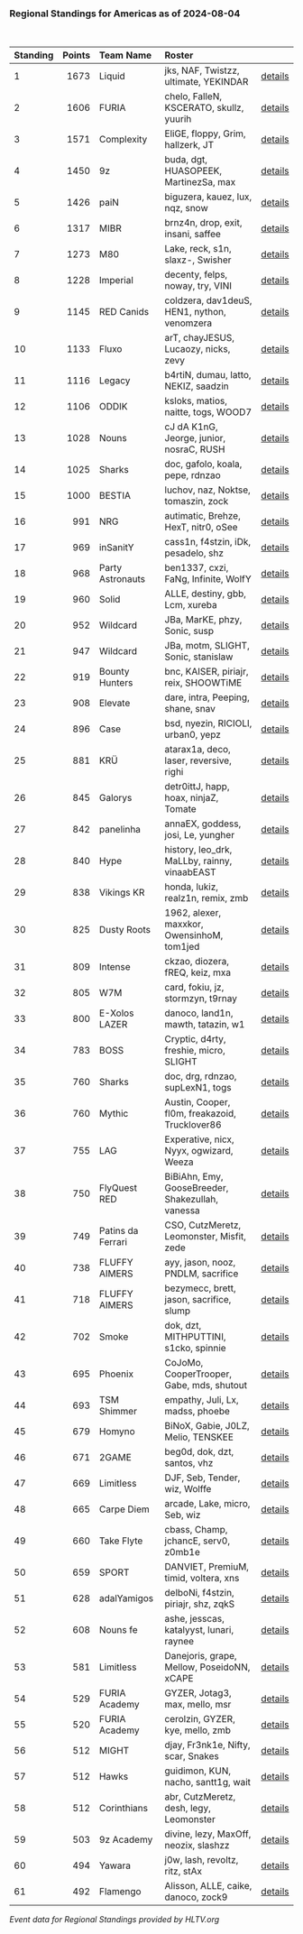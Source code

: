 ### Regional Standings for Americas as of 2024-08-04<br />
<br />

| Standing | Points | Team Name         | Roster                                           |                                                                                        |
| :- | -: | :- | :- | :- |
| 1        |   1673 | Liquid            | jks, NAF, Twistzz, ultimate, YEKINDAR            | [details](details/0009--liquid--jks-naf-twistzz-ultimate-yekindar.md)                  |
| 2        |   1606 | FURIA             | chelo, FalleN, KSCERATO, skullz, yuurih          | [details](details/0012--furia--chelo-fallen-kscerato-skullz-yuurih.md)                 |
| 3        |   1571 | Complexity        | EliGE, floppy, Grim, hallzerk, JT                | [details](details/0014--complexity--elige-floppy-grim-hallzerk-jt.md)                  |
| 4        |   1450 | 9z                | buda, dgt, HUASOPEEK, MartinezSa, max            | [details](details/0016--9z--buda-dgt-huasopeek-martinezsa-max.md)                      |
| 5        |   1426 | paiN              | biguzera, kauez, lux, nqz, snow                  | [details](details/0018--pain--biguzera-kauez-lux-nqz-snow.md)                          |
| 6        |   1317 | MIBR              | brnz4n, drop, exit, insani, saffee               | [details](details/0024--mibr--brnz4n-drop-exit-insani-saffee.md)                       |
| 7        |   1273 | M80               | Lake, reck, s1n, slaxz-, Swisher                 | [details](details/0028--m80--lake-reck-s1n-slaxz--swisher.md)                          |
| 8        |   1228 | Imperial          | decenty, felps, noway, try, VINI                 | [details](details/0030--imperial--decenty-felps-noway-try-vini.md)                     |
| 9        |   1145 | RED Canids        | coldzera, dav1deuS, HEN1, nython, venomzera      | [details](details/0039--red_canids--coldzera-dav1deus-hen1-nython-venomzera.md)        |
| 10       |   1133 | Fluxo             | arT, chayJESUS, Lucaozy, nicks, zevy             | [details](details/0040--fluxo--art-chayjesus-lucaozy-nicks-zevy.md)                    |
| 11       |   1116 | Legacy            | b4rtiN, dumau, latto, NEKIZ, saadzin             | [details](details/0041--legacy--b4rtin-dumau-latto-nekiz-saadzin.md)                   |
| 12       |   1106 | ODDIK             | ksloks, matios, naitte, togs, WOOD7              | [details](details/0042--oddik--ksloks-matios-naitte-togs-wood7.md)                     |
| 13       |   1028 | Nouns             | cJ dA K1nG, Jeorge, junior, nosraC, RUSH         | [details](details/0054--nouns--cj_da_k1ng-jeorge-junior-nosrac-rush.md)                |
| 14       |   1025 | Sharks            | doc, gafolo, koala, pepe, rdnzao                 | [details](details/0055--sharks--doc-gafolo-koala-pepe-rdnzao.md)                       |
| 15       |   1000 | BESTIA            | luchov, naz, Noktse, tomaszin, zock              | [details](details/0060--bestia--luchov-naz-noktse-tomaszin-zock.md)                    |
| 16       |    991 | NRG               | autimatic, Brehze, HexT, nitr0, oSee             | [details](details/0061--nrg--autimatic-brehze-hext-nitr0-osee.md)                      |
| 17       |    969 | inSanitY          | cass1n, f4stzin, iDk, pesadelo, shz              | [details](details/0064--insanity--cass1n-f4stzin-idk-pesadelo-shz.md)                  |
| 18       |    968 | Party Astronauts  | ben1337, cxzi, FaNg, Infinite, WolfY             | [details](details/0065--party_astronauts--ben1337-cxzi-fang-infinite-wolfy.md)         |
| 19       |    960 | Solid             | ALLE, destiny, gbb, Lcm, xureba                  | [details](details/0068--solid--alle-destiny-gbb-lcm-xureba.md)                         |
| 20       |    952 | Wildcard          | JBa, MarKE, phzy, Sonic, susp                    | [details](details/0072--wildcard--jba-marke-phzy-sonic-susp.md)                        |
| 21       |    947 | Wildcard          | JBa, motm, SLIGHT, Sonic, stanislaw              | [details](details/0073--wildcard--jba-motm-slight-sonic-stanislaw.md)                  |
| 22       |    919 | Bounty Hunters    | bnc, KAISER, piriajr, reix, SHOOWTiME            | [details](details/0086--bounty_hunters--bnc-kaiser-piriajr-reix-shoowtime.md)          |
| 23       |    908 | Elevate           | dare, intra, Peeping, shane, snav                | [details](details/0087--elevate--dare-intra-peeping-shane-snav.md)                     |
| 24       |    896 | Case              | bsd, nyezin, RICIOLI, urban0, yepz               | [details](details/0090--case--bsd-nyezin-ricioli-urban0-yepz.md)                       |
| 25       |    881 | KRÜ               | atarax1a, deco, laser, reversive, righi          | [details](details/0091--kr_--atarax1a-deco-laser-reversive-righi.md)                   |
| 26       |    845 | Galorys           | detr0ittJ, happ, hoax, ninjaZ, Tomate            | [details](details/0105--galorys--detr0ittj-happ-hoax-ninjaz-tomate.md)                 |
| 27       |    842 | panelinha         | annaEX, goddess, josi, Le, yungher               | [details](details/0108--panelinha--annaex-goddess-josi-le-yungher.md)                  |
| 28       |    840 | Hype              | history, leo_drk, MaLLby, rainny, vinaabEAST     | [details](details/0110--hype--history-leo_drk-mallby-rainny-vinaabeast.md)             |
| 29       |    838 | Vikings KR        | honda, lukiz, realz1n, remix, zmb                | [details](details/0111--vikings_kr--honda-lukiz-realz1n-remix-zmb.md)                  |
| 30       |    825 | Dusty Roots       | 1962, alexer, maxxkor, OwensinhoM, tom1jed       | [details](details/0117--dusty_roots--1962-alexer-maxxkor-owensinhom-tom1jed.md)        |
| 31       |    809 | Intense           | ckzao, diozera, fREQ, keiz, mxa                  | [details](details/0122--intense--ckzao-diozera-freq-keiz-mxa.md)                       |
| 32       |    805 | W7M               | card, fokiu, jz, stormzyn, t9rnay                | [details](details/0123--w7m--card-fokiu-jz-stormzyn-t9rnay.md)                         |
| 33       |    800 | E-Xolos LAZER     | danoco, land1n, mawth, tatazin, w1               | [details](details/0124--e-xolos_lazer--danoco-land1n-mawth-tatazin-w1.md)              |
| 34       |    783 | BOSS              | Cryptic, d4rty, freshie, micro, SLIGHT           | [details](details/0130--boss--cryptic-d4rty-freshie-micro-slight.md)                   |
| 35       |    760 | Sharks            | doc, drg, rdnzao, supLexN1, togs                 | [details](details/0136--sharks--doc-drg-rdnzao-suplexn1-togs.md)                       |
| 36       |    760 | Mythic            | Austin, Cooper, fl0m, freakazoid, Trucklover86   | [details](details/0137--mythic--austin-cooper-fl0m-freakazoid-trucklover86.md)         |
| 37       |    755 | LAG               | Experative, nicx, Nyyx, ogwizard, Weeza          | [details](details/0139--lag--experative-nicx-nyyx-ogwizard-weeza.md)                   |
| 38       |    750 | FlyQuest RED      | BiBiAhn, Emy, GooseBreeder, Shakezullah, vanessa | [details](details/0141--flyquest_red--bibiahn-emy-goosebreeder-shakezullah-vanessa.md) |
| 39       |    749 | Patins da Ferrari | CSO, CutzMeretz, Leomonster, Misfit, zede        | [details](details/0142--patins_da_ferrari--cso-cutzmeretz-leomonster-misfit-zede.md)   |
| 40       |    738 | FLUFFY AIMERS     | ayy, jason, nooz, PNDLM, sacrifice               | [details](details/0147--fluffy_aimers--ayy-jason-nooz-pndlm-sacrifice.md)              |
| 41       |    718 | FLUFFY AIMERS     | bezymecc, brett, jason, sacrifice, slump         | [details](details/0152--fluffy_aimers--bezymecc-brett-jason-sacrifice-slump.md)        |
| 42       |    702 | Smoke             | dok, dzt, MITHPUTTINI, s1cko, spinnie            | [details](details/0155--smoke--dok-dzt-mithputtini-s1cko-spinnie.md)                   |
| 43       |    695 | Phoenix           | CoJoMo, CooperTrooper, Gabe, mds, shutout        | [details](details/0156--phoenix--cojomo-coopertrooper-gabe-mds-shutout.md)             |
| 44       |    693 | TSM Shimmer       | empathy, Juli, Lx, madss, phoebe                 | [details](details/0158--tsm_shimmer--empathy-juli-lx-madss-phoebe.md)                  |
| 45       |    679 | Homyno            | BiNoX, Gabie, J0LZ, Melio, TENSKEE               | [details](details/0163--homyno--binox-gabie-j0lz-melio-tenskee.md)                     |
| 46       |    671 | 2GAME             | beg0d, dok, dzt, santos, vhz                     | [details](details/0167--2game--beg0d-dok-dzt-santos-vhz.md)                            |
| 47       |    669 | Limitless         | DJF, Seb, Tender, wiz, Wolffe                    | [details](details/0168--limitless--djf-seb-tender-wiz-wolffe.md)                       |
| 48       |    665 | Carpe Diem        | arcade, Lake, micro, Seb, wiz                    | [details](details/0170--carpe_diem--arcade-lake-micro-seb-wiz.md)                      |
| 49       |    660 | Take Flyte        | cbass, Champ, jchancE, serv0, z0mb1e             | [details](details/0174--take_flyte--cbass-champ-jchance-serv0-z0mb1e.md)               |
| 50       |    659 | SPORT             | DANVIET, PremiuM, timid, voltera, xns            | [details](details/0175--sport--danviet-premium-timid-voltera-xns.md)                   |
| 51       |    628 | adalYamigos       | delboNi, f4stzin, piriajr, shz, zqkS             | [details](details/0183--adalyamigos--delboni-f4stzin-piriajr-shz-zqks.md)              |
| 52       |    608 | Nouns fe          | ashe, jesscas, katalyyst, lunari, raynee         | [details](details/0188--nouns_fe--ashe-jesscas-katalyyst-lunari-raynee.md)             |
| 53       |    581 | Limitless         | Danejoris, grape, Mellow, PoseidoNN, xCAPE       | [details](details/0192--limitless--danejoris-grape-mellow-poseidonn-xcape.md)          |
| 54       |    529 | FURIA Academy     | GYZER, Jotag3, max, mello, msr                   | [details](details/0198--furia_academy--gyzer-jotag3-max-mello-msr.md)                  |
| 55       |    520 | FURIA Academy     | cerolzin, GYZER, kye, mello, zmb                 | [details](details/0199--furia_academy--cerolzin-gyzer-kye-mello-zmb.md)                |
| 56       |    512 | MIGHT             | djay, Fr3nk1e, Nifty, scar, Snakes               | [details](details/0201--might--djay-fr3nk1e-nifty-scar-snakes.md)                      |
| 57       |    512 | Hawks             | guidimon, KUN, nacho, santt1g, wait              | [details](details/0202--hawks--guidimon-kun-nacho-santt1g-wait.md)                     |
| 58       |    512 | Corinthians       | abr, CutzMeretz, desh, legy, Leomonster          | [details](details/0203--corinthians--abr-cutzmeretz-desh-legy-leomonster.md)           |
| 59       |    503 | 9z Academy        | divine, lezy, MaxOff, neozix, slashzz            | [details](details/0205--9z_academy--divine-lezy-maxoff-neozix-slashzz.md)              |
| 60       |    494 | Yawara            | j0w, lash, revoltz, ritz, stAx                   | [details](details/0207--yawara--j0w-lash-revoltz-ritz-stax.md)                         |
| 61       |    492 | Flamengo          | Alisson, ALLE, caike, danoco, zock9              | [details](details/0208--flamengo--alisson-alle-caike-danoco-zock9.md)                  |


_Event data for Regional Standings provided by HLTV.org_<br />

